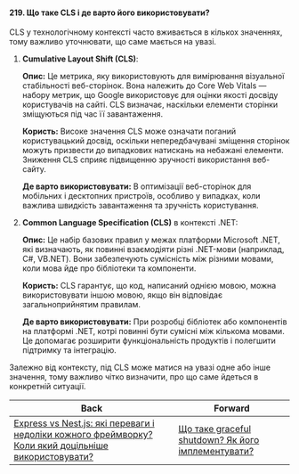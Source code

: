 #### 219. Що таке CLS і де варто його використовувати?

CLS у технологічному контексті часто вживається в кількох значеннях, тому важливо уточнювати, що саме мається на увазі.

1. **Cumulative Layout Shift (CLS)**:

   **Опис:** Це метрика, яку використовують для вимірювання візуальної стабільності веб-сторінок. Вона належить до Core Web Vitals — набору метрик, що Google використовує для оцінки якості досвіду користувачів на сайті. CLS визначає, наскільки елементи сторінки зміщуються під час її завантаження.

   **Користь:** Високе значення CLS може означати поганий користувацький досвід, оскільки непередбачувані зміщення сторінок можуть призвести до випадкових натискань на небажані елементи. Зниження CLS сприяє підвищенню зручності використання веб-сайту.

   **Де варто використовувати:** В оптимізації веб-сторінок для мобільних і десктопних пристроїв, особливо у випадках, коли важлива швидкість завантаження та зручність користування.

2. **Common Language Specification (CLS)** в контексті .NET:

   **Опис:** Це набір базових правил у межах платформи Microsoft .NET, які визначають, як повинні взаємодіяти різні .NET-мови (наприклад, C#, VB.NET). Вони забезпечують сумісність між різними мовами, коли мова йде про бібліотеки та компоненти.

   **Користь:** CLS гарантує, що код, написаний однією мовою, можна використовувати іншою мовою, якщо він відповідає загальноприйнятим правилам.

   **Де варто використовувати:** При розробці бібліотек або компонентів на платформі .NET, котрі повинні бути сумісні між кількома мовами. Це допомагає розширити функціональність продуктів і полегшити підтримку та інтеграцію.

Залежно від контексту, під CLS може матися на увазі одне або інше значення, тому важливо чітко визначити, про що саме йдеться в конкретній ситуації.

| Back | Forward |
|---|---|
| [Express vs Nest.js: які переваги і недоліки кожного фреймворку? Коли який доцільніше використовувати?](/ua/senior/architecture/what-are-the-advantages-and-disadvantages-of-expressjs-versus-nestjs-frameworks-when-is-each-more-suitable-to-use.md)  | [Що таке graceful shutdown? Як його імплементувати?](/ua/senior/architecture/what-is-a-graceful-shutdown-and-how-to-implement-it.md) |